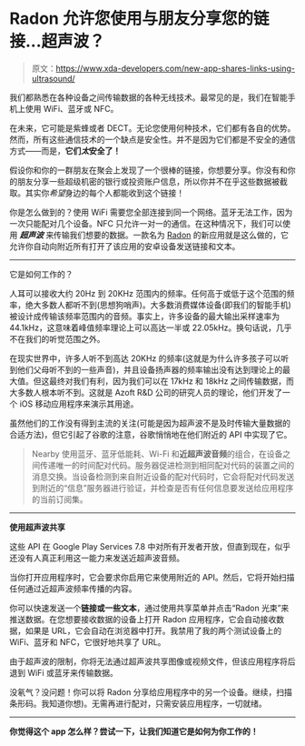 # Radon 允许您使用与朋友分享您的链接...超声波？

> 原文：<https://www.xda-developers.com/new-app-shares-links-using-ultrasound/>

我们都熟悉在各种设备之间传输数据的各种无线技术。最常见的是，我们在智能手机上使用 WiFi、蓝牙或 NFC。

在未来，它可能是紫蜂或者 DECT。无论您使用何种技术，它们都有各自的优势。然而，所有这些通信技术的一个缺点是安全性。并不是因为它们都是不安全的通信方式——而是，**它们*太*安全了！**

假设你和你的一群朋友在聚会上发现了一个很棒的链接，你想要分享。你没有和你的朋友分享一些超级机密的银行或投资账户信息，所以你并不在乎这些数据被截取。其实你*希望*身边的每个人都能收到这个链接！

你是怎么做到的？使用 WiFi 需要您全部连接到同一个网络。蓝牙无法工作，因为一次只能配对几个设备。NFC 只允许一对一的通信。在这种情况下，我们可以使用 ***超声波*** 来传输我们想要的数据。一款名为 [Radon](https://play.google.com/store/apps/details?id=com.nam.radon.app) 的新应用就是这么做的，它允许你自动向附近所有打开了该应用的安卓设备发送链接和文本。

* * *

它是如何工作的？

人耳可以接收大约 20Hz 到 20KHz 范围内的频率。任何高于或低于这个范围的频率，绝大多数人都听不到(思想狗哨声)。大多数消费媒体设备(即我们的智能手机)被设计成传输该频率范围内的音频。事实上，许多设备的最大输出采样速率为 44.1kHz，这意味着峰值频率理论上可以高达一半或 22.05kHz。换句话说，几乎不在我们的听觉范围之外。

在现实世界中，许多人听不到高达 20KHz 的频率(这就是为什么许多孩子可以听到他们父母听不到的一些声音)，并且设备扬声器的频率输出没有达到理论上的最大值。但这最终对我们有利，因为我们可以在 17kHz 和 18kHz 之间传输数据，而大多数人根本听不到。这就是 Azoft R&D 公司的研究人员的理论，他们开发了一个 iOS 移动应用程序来演示其用途。

虽然他们的工作没有得到主流的关注(可能是因为超声波不是及时传输大量数据的合适方法)，但它引起了谷歌的注意，谷歌悄悄地在他们附近的 API 中实现了它。

> Nearby 使用蓝牙、蓝牙低能耗、Wi-Fi 和**近超声波音频**的组合，在设备之间传递唯一的时间配对代码。服务器促进检测到相同配对代码的装置之间的消息交换。当设备检测到来自附近设备的配对代码时，它会将配对代码发送到附近的“信息”服务器进行验证，并检查是否有任何信息要发送给应用程序的当前订阅集。

* * *

**使用超声波共享**

这些 API 在 Google Play Services 7.8 中对所有开发者开放，但直到现在，似乎还没有人真正利用这一能力来发送近超声波音频。

当你打开应用程序时，它会要求你启用它来使用附近的 API。然后，它将开始扫描任何通过近超声波频率传播的内容。

你可以快速发送一个**链接或一些文本**，通过使用共享菜单并点击“Radon 光束”来推送数据。在您想要接收数据的设备上打开 Radon 应用程序，它会自动接收数据，如果是 URL，它会自动在浏览器中打开。我禁用了我的两个测试设备上的 WiFi、蓝牙和 NFC，它很好地共享了 URL。

由于超声波的限制，你将无法通过超声波共享图像或视频文件，但该应用程序将后退到 WiFi 或蓝牙来传输数据。

没氡气？没问题！你可以将 Radon 分享给应用程序中的另一个设备。继续，扫描条形码。我知道你想)。无需再进行配对，只需安装应用程序，一切就绪。

* * *

**你觉得这个 app 怎么样？尝试一下，让我们知道它是如何为你工作的！**